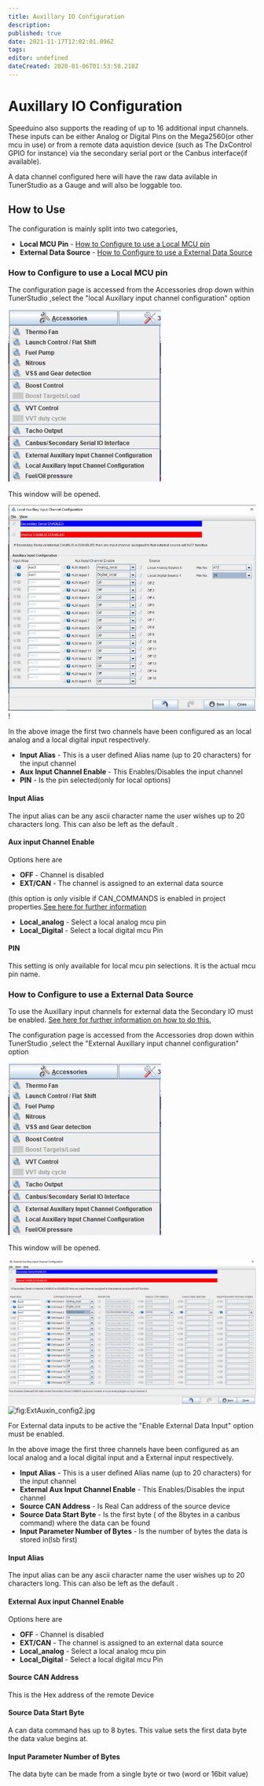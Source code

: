 ```yaml
---
title: Auxillary IO Configuration
description: 
published: true
date: 2021-11-17T12:02:01.896Z
tags: 
editor: undefined
dateCreated: 2020-01-06T01:53:50.218Z
---
```


# Auxillary IO Configuration

Speeduino also supports the reading of up to 16 additional input channels. These inputs can be either Analog or Digital Pins on the Mega2560(or other mcu in use) or from a remote data aquistion device (such as The DxControl GPIO for instance) via the secondary serial port or the Canbus interface(if available).

A data channel configured here will have the raw data avilable in TunerStudio as a Gauge and will also be loggable too.

## How to Use

The configuration is mainly split into two categories,

-   **Local MCU Pin** - [How to Configure to use a Local MCU pin](#How_to_Configure_to_use_a_Local_MCU_pin "wikilink")
-   **External Data Source** - [How to Configure to use a External Data Source](#How_to_Configure_to_use_a_External_Data_Source "wikilink")

### How to Configure to use a Local MCU pin

The configuration page is accessed from the Accessories drop down within TunerStudio ,select the "local Auxillary input channel configuration" option 

![accdrop_nocan.jpg](/img/TunerStudio/accdrop_nocan.jpg)

This window will be opened. 

![auxin_config.jpg](/img/TunerStudio/auxin_config.jpg "fig:auxin_config.jpg")!

In the above image the first two channels have been configured as an local analog and a local digital input respectively.

-   **Input Alias** - This is a user defined Alias name (up to 20 characters) for the input channel
-   **Aux Input Channel Enable** - This Enables/Disables the input channel
-   **PIN** - Is the pin selected(only for local options)

#### Input Alias

The input alias can be any ascii character name the user wishes up to 20 characters long. This can also be left as the default .

#### Aux input Channel Enable

Options here are

-   **OFF** - Channel is disabled
-   **EXT/CAN** - The channel is assigned to an external data source

(this option is only visible if CAN_COMMANDS is enabled in project properties.[See here for further information](#How_to_Configure_to_use_a_External_Data_Source "wikilink")

-   **Local_analog** - Select a local analog mcu pin
-   **Local_Digital** - Select a local digital mcu Pin

#### PIN

This setting is only available for local mcu pin selections. It is the actual mcu pin name.

### How to Configure to use a External Data Source

To use the Auxillary input channels for external data the Secondary IO must be enabled. [See here for further information on how to do this.](https://wiki.speeduino.com/en/Secondary_Serial_IO_interface)

The configuration page is accessed from the Accessories drop down within TunerStudio ,select the "External Auxillary input channel configuration" option 

![accdrop_nocan.jpg](/img/TunerStudio/accdrop_nocan.jpg)

This window will be opened. 

![extauxin_config_nocan.jpg](/img/TunerStudio/extauxin_config_nocan.jpg)
![](ExtAuxin_config2.jpg "fig:ExtAuxin_config2.jpg")

For External data inputs to be active the "Enable External Data Input" option must be enabled.

In the above image the first three channels have been configured as an local analog and a local digital input and a External input respectively.

-   **Input Alias** - This is a user defined Alias name (up to 20 characters) for the input channel
-   **External Aux Input Channel Enable** - This Enables/Disables the input channel
-   **Source CAN Address** - Is Real Can address of the source device
-   **Source Data Start Byte** - Is the first byte ( of the 8bytes in a canbus command) where the data can be found
-   **Input Parameter Number of Bytes** - Is the number of bytes the data is stored in(lsb first)

#### Input Alias

The input alias can be any ascii character name the user wishes up to 20 characters long. This can also be left as the default .

#### External Aux input Channel Enable

Options here are

-   **OFF** - Channel is disabled
-   **EXT/CAN** - The channel is assigned to an external data source
-   **Local_analog** - Select a local analog mcu pin
-   **Local_Digital** - Select a local digital mcu Pin

#### Source CAN Address

This is the Hex address of the remote Device

#### Source Data Start Byte

A can data command has up to 8 bytes. This value sets the first data byte the data value begins at.

#### Input Parameter Number of Bytes

The data byte can be made from a single byte or two (word or 16bit value)